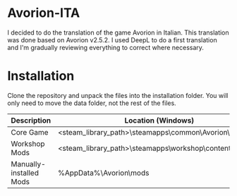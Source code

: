 # Avorion-ITA
I decided to do the translation of the game Avorion in Italian.
This translation was done based on Avorion v2.5.2.
I used DeepL to do a first translation and I'm gradually reviewing everything to correct where necessary.
# Installation
Clone the repository and unpack the files into the installation folder. You will only need to move the data folder, not the rest of the files.

| Description | Location (Windows) | Location (*nix) |
| --- | --- | --- |
| Core Game | <steam_library_path>\steamapps\common\Avorion\ | <steam_library_path>/steamapps/common/Avorion/ |
| Workshop Mods | <steam_library_path>\steamapps\workshop\content\445220 | <steam_library_path>/steamapps/workshop/content/445220 |
|Manually-installed Mods | %AppData%\Avorion\mods | ~/.avorion/mods |

